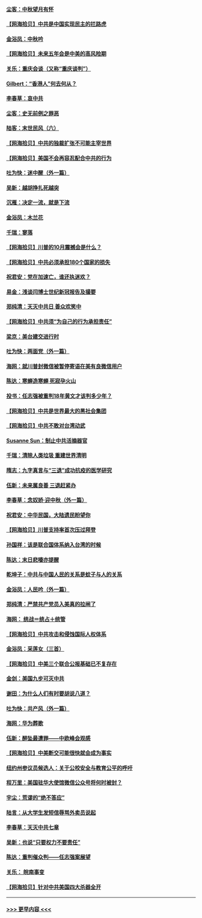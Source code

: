 #### [尘客：中秋望月有怀](../pages/nsc993/n12444632.md?t=10012151) 
#### [【网海拾贝】中共是中国实现民主的拦路虎](../pages/nsc993/n12443573.md?t=10012151) 
#### [金浴凤：中秋吟](../pages/nsc993/n12441773.md?t=10012151) 
#### [【网海拾贝】未来五年会是中美的高风险期](../pages/nsc993/n12440760.md?t=10012151) 
#### [关乐：重庆会谈（又称“重庆谈判”）](../pages/nsc993/n12437525.md?t=10012151) 
#### [Gilbert：“香港人”何去何从？](../pages/nsc993/n12435894.md?t=10012151) 
#### [李春草：哀中共](../pages/nsc993/n12435874.md?t=10012151) 
#### [尘客：史无前例之罪恶](../pages/nsc993/n12435762.md?t=10012151) 
#### [陆客：末世民风（六）](../pages/nsc993/n12435354.md?t=10012151) 
#### [【网海拾贝】中共的独裁扩张不可能主宰世界](../pages/nsc993/n12435151.md?t=10012151) 
#### [【网海拾贝】美国不会再容忍配合中共的行为](../pages/nsc993/n12433808.md?t=10012151) 
#### [吐为快：迷中醒（外一篇）](../pages/nsc993/n12433585.md?t=10012151) 
#### [吴新：越胡挣扎死越突](../pages/nsc993/n12433562.md?t=10012151) 
#### [沉雁：决定一流，就是下流](../pages/nsc993/n12432128.md?t=10012151) 
#### [金浴凤：木兰花](../pages/nsc993/n12432124.md?t=10012151) 
#### [千瑞：寥落](../pages/nsc993/n12432071.md?t=10012151) 
#### [【网海拾贝】川普的10月震撼会是什么？](../pages/nsc993/n12431624.md?t=10012151) 
#### [【网海拾贝】中共必须承担180个国家的损失](../pages/nsc993/n12428893.md?t=10012151) 
#### [祝君安：党在加速亡，谁还执迷欢？](../pages/nsc993/n12428652.md?t=10012151) 
#### [易金：浅谈闫博士世纪新冠报告及撮要](../pages/nsc993/n12426822.md?t=10012151) 
#### [郑纯清：天灭中共日 善众欢笑中](../pages/nsc993/n12426784.md?t=10012151) 
#### [【网海拾贝】中共须“为自己的行为承担责任”](../pages/nsc993/n12426067.md?t=10012151) 
#### [梁京：美台建交进行时](../pages/nsc993/n12424066.md?t=10012151) 
#### [吐为快：两面党（外一篇）](../pages/nsc993/n12424043.md?t=10012151) 
#### [海网：就川普封微信被暂停寄语在美有良微信用户](../pages/nsc993/n12424021.md?t=10012151) 
#### [陈达：寒蝉造寒蝉 死寂孕火山](../pages/nsc993/n12423958.md?t=10012151) 
#### [投书：任志强被重判18年黄文才该判多少年？](../pages/nsc993/n12423672.md?t=10012151) 
#### [【网海拾贝】中共是世界最大的黑社会集团](../pages/nsc993/n12423543.md?t=10012151) 
#### [【网海拾贝】中共不敢对台湾动武](../pages/nsc993/n12421418.md?t=10012151) 
#### [Susanne Sun：制止中共活摘器官](../pages/nsc993/n12419654.md?t=10012151) 
#### [千瑞：清除人类垃圾 重建世界清明](../pages/nsc993/n12419414.md?t=10012151) 
#### [隋志：九字真言与“三退”成功抗疫的医学研究](../pages/nsc993/n12419248.md?t=10012151) 
#### [伍新：未来属良善 三退赶紧办](../pages/nsc993/n12418496.md?t=10012151) 
#### [李春草：念奴娇·迎中秋（外一篇）](../pages/nsc993/n12418465.md?t=10012151) 
#### [祝君安：中华民国，大陆遗民盼望你](../pages/nsc993/n12418089.md?t=10012151) 
#### [【网海拾贝】川普支持率首次压过拜登](../pages/nsc993/n12418050.md?t=10012151) 
#### [孙国祥：该是联合国体系纳入台湾的时候](../pages/nsc993/n12417369.md?t=10012151) 
#### [陈达：末日悲嚎亦提醒](../pages/nsc993/n12416736.md?t=10012151) 
#### [乾坤子：中共与中国人民的关系是蚊子与人的关系](../pages/nsc993/n12416632.md?t=10012151) 
#### [金浴凤：人民吟（外一篇）](../pages/nsc993/n12416567.md?t=10012151) 
#### [郑纯清：严禁共产党员入美真的拉闸了](../pages/nsc993/n12416550.md?t=10012151) 
#### [海网： 统战＝统占＋统管](../pages/nsc993/n12416404.md?t=10012151) 
#### [【网海拾贝】中共攻击和侵蚀国际人权体系](../pages/nsc993/n12416250.md?t=10012151) 
#### [金浴凤：采莲女（三首）](../pages/nsc993/n12415517.md?t=10012151) 
#### [【网海拾贝】中美三个联合公报基础已不复存在](../pages/nsc993/n12415054.md?t=10012151) 
#### [金剑：美国九步可灭中共](../pages/nsc993/n12413183.md?t=10012151) 
#### [谢田：为什么人们有时要胡说八道？](../pages/nsc993/n12411861.md?t=10012151) 
#### [吐为快：共产风（外一篇）](../pages/nsc993/n12411761.md?t=10012151) 
#### [海网：华为葬歌](../pages/nsc993/n12410381.md?t=10012151) 
#### [伍新：醉坠最遭罪——中欧峰会观感](../pages/nsc993/n12410364.md?t=10012151) 
#### [【网海拾贝】中美断交可能很快就会成为事实](../pages/nsc993/n12409495.md?t=10012151) 
#### [纽约州参议员候选人：关于公校安全与教育公平的呼吁](../pages/nsc993/n12409228.md?t=10012151) 
#### [程万里：美国驻华大使馆微信公众号将何时被封？](../pages/nsc993/n12407397.md?t=10012151) 
#### [宇尘：荒谬的“绝不答应”](../pages/nsc993/n12407360.md?t=10012151) 
#### [陆言：从大学生发短信辱骂外卖员说起](../pages/nsc993/n12407285.md?t=10012151) 
#### [李春草：天灭中共七章](../pages/nsc993/n12406988.md?t=10012151) 
#### [吴新：也说“只要权力不要责任”](../pages/nsc993/n12406966.md?t=10012151) 
#### [陈达：重判催众判——任志强案展望](../pages/nsc993/n12404540.md?t=10012151) 
#### [关乐： 皖南事变](../pages/nsc993/n12404288.md?t=10012151) 
#### [【网海拾贝】针对中共美国四大杀器全开](../pages/nsc993/n12404172.md?t=10012151) 

----
#### [ >>> 更早内容 <<< ](../indexes/nsc993-earlier.md)
